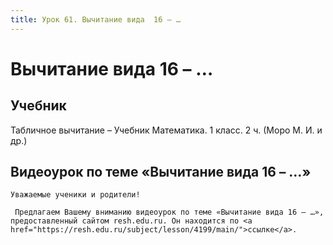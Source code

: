 ```yaml
---
title: Урок 61. Вычитание вида  16 – …
---
```


# Вычитание вида  16 – …

## Учебник

Табличное вычитание – Учебник Математика. 1 класс. 2 ч. (Моро М. И. и др.)

## Видеоурок по теме «Вычитание вида 16 – …»

<p>
	Уважаемые ученики и родители!  
</p>
<p>
	 Предлагаем Вашему вниманию видеоурок по теме «Вычитание вида 16 – …», предоставленный сайтом resh.edu.ru. Он находится по <a href="https://resh.edu.ru/subject/lesson/4199/main/">ссылке</a>.
</p>